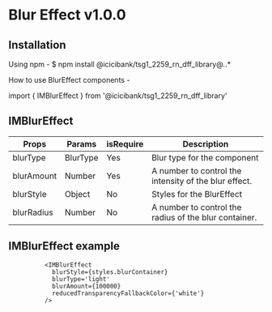 # Blur Effect v1.0.0

## Installation

Using npm -
$ npm install @icicibank/tsg1_2259_rn_dff_library@*.*.*

How to use BlurEffect components -

import { IMBlurEffect } from '@icicibank/tsg1_2259_rn_dff_library'

## IMBlurEffect

| Props                            | Params   | isRequire | Description                                                  |
| -------------------------------- | -------- | --------- | ------------------------------------------------------------ |
| blurType                         | BlurType | Yes       | Blur type for the component                                  |
| blurAmount                       | Number   | Yes       | A number to control the intensity of the blur effect.        |
| blurStyle                        | Object   | No        | Styles for the BlurEffect                                    |
| blurRadius                       | Number   | No        | A number to control the radius of the blur container.        |


## IMBlurEffect example

              <IMBlurEffect
                blurStyle={styles.blurContainer}
                blurType='light'
                blurAmount={100000}
                reducedTransparencyFallbackColor={'white'}
              />
